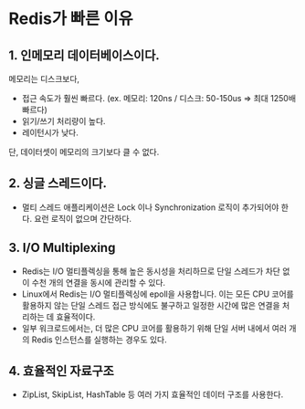 # Redis가 빠른 이유

## 1. 인메모리 데이터베이스이다.

메모리는 디스크보다,
- 접근 속도가 훨씬 빠르다. (ex. 메모리: 120ns / 디스크: 50-150us => 최대 1250배 빠르다)
- 읽기/쓰기 처리량이 높다.
- 레이턴시가 낮다.

단, 데이터셋이 메모리의 크기보다 클 수 없다.

## 2. 싱글 스레드이다.

- 멀티 스레드 애플리케이션은 Lock 이나 Synchronization 로직이 추가되어야 한다. 요런 로직이 없으며 간단하다.

## 3. I/O Multiplexing

- Redis는 I/O 멀티플렉싱을 통해 높은 동시성을 처리하므로 단일 스레드가 차단 없이 수천 개의 연결을 동시에 관리할 수 있다.
- Linux에서 Redis는 I/O 멀티플렉싱에 epoll을 사용합니다. 이는 모든 CPU 코어를 활용하지 않는 단일 스레드 접근 방식에도 불구하고 일정한 시간에 많은 연결을 처리하는 데 효율적이다.
- 일부 워크로드에서는, 더 많은 CPU 코어를 활용하기 위해 단일 서버 내에서 여러 개의 Redis 인스턴스를 실행하는 경우도 있다.


## 4. 효율적인 자료구조

- ZipList, SkipList, HashTable 등 여러 가지 효율적인 데이터 구조를 사용한다.
